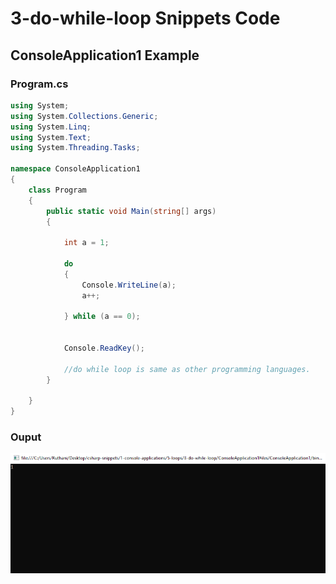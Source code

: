 # 3-do-while-loop Snippets Code

## ConsoleApplication1 Example

### Program.cs

```c#
using System;
using System.Collections.Generic;
using System.Linq;
using System.Text;
using System.Threading.Tasks;

namespace ConsoleApplication1
{
    class Program
    {
        public static void Main(string[] args)
        {

            int a = 1;

            do
            {
                Console.WriteLine(a);
                a++;
				
            } while (a == 0);


            Console.ReadKey();

            //do while loop is same as other programming languages.
        }

    }
}

```

### Ouput

![3-do-while-loop](media/1.PNG)






      





